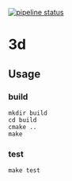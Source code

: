 [![pipeline status](https://gitlab.com/abeliam/3d/badges/master/pipeline.svg)](https://gitlab.com/abeliam/3d/commits/master)
# 3d

## Usage
### build
```shell
mkdir build
cd build
cmake ..
make
```
### test
```shell
make test
```
